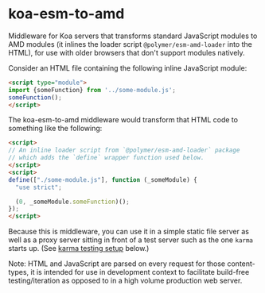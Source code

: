 # koa-esm-to-amd

Middleware for Koa servers that transforms standard JavaScript modules to AMD modules (it inlines the loader script `@polymer/esm-amd-loader` into the HTML), for use with older browsers that don't support modules natively.  

Consider an HTML file containing the following inline JavaScript module:

```html
<script type="module">
import {someFunction} from '../some-module.js';
someFunction();
</script>
```

The koa-esm-to-amd middleware would transform that HTML code to something like the following:

```html
<script>
// An inline loader script from `@polymer/esm-amd-loader` package
// which adds the `define` wrapper function used below.
</script>
<script>
define(["./some-module.js"], function (_someModule) {
  "use strict";

  (0, _someModule.someFunction)();
});
</script>
```

Because this is middleware, you can use it in a simple static file server as well as a proxy server sitting in front of a test server such as the one `karma` starts up. (See [karma testing setup](#karma-testing-setup) below.)

Note: HTML and JavaScript are parsed on every request for those content-types, it is intended for use in development context to facilitate build-free testing/iteration as opposed to in a high volume production web server.
